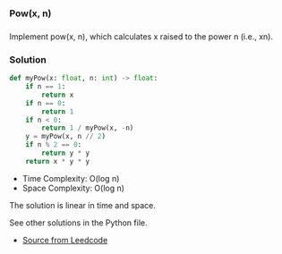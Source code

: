 ### Pow(x, n)

### 

Implement pow(x, n), which calculates x raised to the power n (i.e., xn).

### Solution

```py
def myPow(x: float, n: int) -> float: 
    if n == 1:
        return x
    if n == 0:
        return 1
    if n < 0:
        return 1 / myPow(x, -n)
    y = myPow(x, n // 2)
    if n % 2 == 0:
        return y * y
    return x * y * y

```
* Time Complexity: O(log n)
* Space Complexity: O(log n)

The solution is linear in time and space.

See other solutions in the Python file.


* [Source from Leedcode](https://leetcode.com/problems/powx-n/)



































